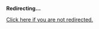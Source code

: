 <!DOCTYPE html>
<html>
<head>
<title>Redirecting...</title>
<link rel="canonical" href="http://home.jle0.com:4111/entry/the-compromiseless-reconciliation-of-i-o-and-purity.html.md"/>
<meta http-equiv="content-type" content="text/html; charset=utf-8" />
<script>
(function(i,s,o,g,r,a,m){i['GoogleAnalyticsObject']=r;i[r]=i[r]||function(){
(i[r].q=i[r].q||[]).push(arguments)},i[r].l=1*new Date();a=s.createElement(o),
m=s.getElementsByTagName(o)[0];a.async=1;a.src=g;m.parentNode.insertBefore(a,m)
})(window,document,'script','//www.google-analytics.com/analytics.js','ga');
ga('create', { trackingId: 'UA-443711-7', cookieDomain: 'jle0.com', redirect: 'http://home.jle0.com:4111/entry/the-compromiseless-reconciliation-of-i-o-and-purity.html.md'});
ga('send', { hitType: 'pageview', hitCallback: function() { document.location.href = 'http://home.jle0.com:4111/entry/the-compromiseless-reconciliation-of-i-o-and-purity.html.md'; } });
</script>
</head>
<body>
  <p><strong>Redirecting...</strong></p>
  <p><a href='http://home.jle0.com:4111/entry/the-compromiseless-reconciliation-of-i-o-and-purity.html.md'>Click here if you are not redirected.</a></p>
  <script>
    setTimeout(function() { document.location.href = 'http://home.jle0.com:4111/entry/the-compromiseless-reconciliation-of-i-o-and-purity.html.md'; }, 1000);
  </script>
</body>
</html>
